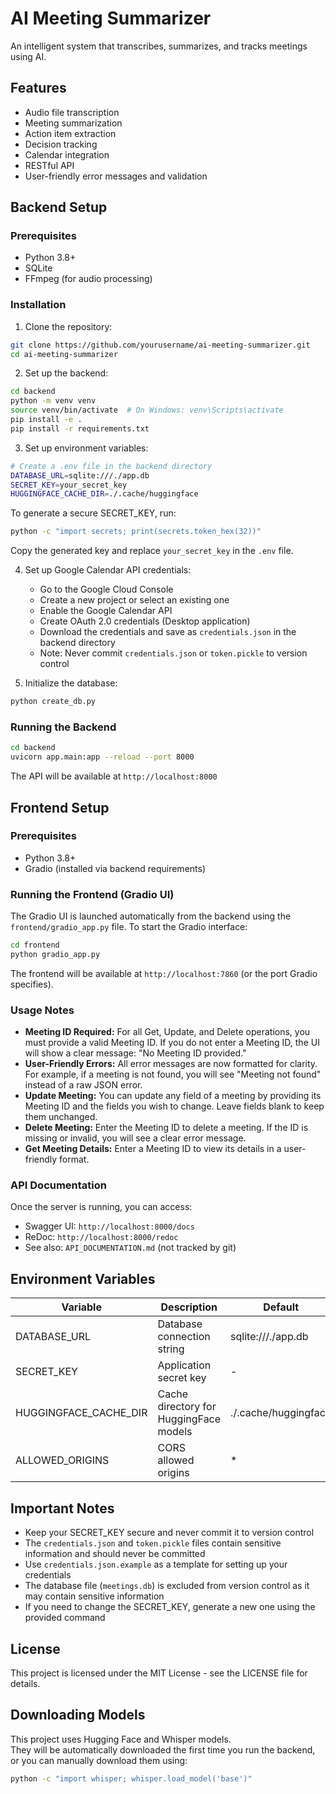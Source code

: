# AI Meeting Summarizer

An intelligent system that transcribes, summarizes, and tracks meetings using AI.

## Features

- Audio file transcription
- Meeting summarization
- Action item extraction
- Decision tracking
- Calendar integration
- RESTful API
- User-friendly error messages and validation

## Backend Setup

### Prerequisites

- Python 3.8+
- SQLite
- FFmpeg (for audio processing)

### Installation

1. Clone the repository:
```bash
git clone https://github.com/yourusername/ai-meeting-summarizer.git
cd ai-meeting-summarizer
```

2. Set up the backend:
```bash
cd backend
python -m venv venv
source venv/bin/activate  # On Windows: venv\Scripts\activate
pip install -e .
pip install -r requirements.txt
```

3. Set up environment variables:
```bash
# Create a .env file in the backend directory
DATABASE_URL=sqlite:///./app.db
SECRET_KEY=your_secret_key
HUGGINGFACE_CACHE_DIR=./.cache/huggingface
```
To generate a secure SECRET_KEY, run:
```bash
python -c "import secrets; print(secrets.token_hex(32))"
```
Copy the generated key and replace `your_secret_key` in the `.env` file.

4. Set up Google Calendar API credentials:
   - Go to the Google Cloud Console
   - Create a new project or select an existing one
   - Enable the Google Calendar API
   - Create OAuth 2.0 credentials (Desktop application)
   - Download the credentials and save as `credentials.json` in the backend directory
   - Note: Never commit `credentials.json` or `token.pickle` to version control

5. Initialize the database:
```bash
python create_db.py
```

### Running the Backend

```bash
cd backend
uvicorn app.main:app --reload --port 8000
```

The API will be available at `http://localhost:8000`

## Frontend Setup

### Prerequisites

- Python 3.8+
- Gradio (installed via backend requirements)

### Running the Frontend (Gradio UI)

The Gradio UI is launched automatically from the backend using the `frontend/gradio_app.py` file. To start the Gradio interface:

```bash
cd frontend
python gradio_app.py
```

The frontend will be available at `http://localhost:7860` (or the port Gradio specifies).

### Usage Notes

- **Meeting ID Required:** For all Get, Update, and Delete operations, you must provide a valid Meeting ID. If you do not enter a Meeting ID, the UI will show a clear message: "No Meeting ID provided."
- **User-Friendly Errors:** All error messages are now formatted for clarity. For example, if a meeting is not found, you will see "Meeting not found" instead of a raw JSON error.
- **Update Meeting:** You can update any field of a meeting by providing its Meeting ID and the fields you wish to change. Leave fields blank to keep them unchanged.
- **Delete Meeting:** Enter the Meeting ID to delete a meeting. If the ID is missing or invalid, you will see a clear error message.
- **Get Meeting Details:** Enter a Meeting ID to view its details in a user-friendly format.

### API Documentation

Once the server is running, you can access:
- Swagger UI: `http://localhost:8000/docs`
- ReDoc: `http://localhost:8000/redoc`
- See also: `API_DOCUMENTATION.md` (not tracked by git)

## Environment Variables

| Variable | Description | Default | Required |
|----------|-------------|---------|----------|
| DATABASE_URL | Database connection string | sqlite:///./app.db | No |
| SECRET_KEY | Application secret key | - | Yes |
| HUGGINGFACE_CACHE_DIR | Cache directory for HuggingFace models | ./.cache/huggingface | No |
| ALLOWED_ORIGINS | CORS allowed origins | * | No |

## Important Notes

- Keep your SECRET_KEY secure and never commit it to version control
- The `credentials.json` and `token.pickle` files contain sensitive information and should never be committed
- Use `credentials.json.example` as a template for setting up your credentials
- The database file (`meetings.db`) is excluded from version control as it may contain sensitive information
- If you need to change the SECRET_KEY, generate a new one using the provided command

## License

This project is licensed under the MIT License - see the LICENSE file for details.

## Downloading Models

This project uses Hugging Face and Whisper models.  
They will be automatically downloaded the first time you run the backend, or you can manually download them using:

```bash
python -c "import whisper; whisper.load_model('base')"
```